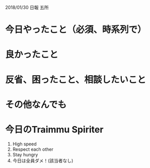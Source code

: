 2018/01/30 日報 五所

# 今日やったこと（必須、時系列で）

# 良かったこと

# 反省、困ったこと、相談したいこと

# その他なんでも

# 今日のTraimmu Spiriter

1. High speed
2. Respect each other
3. Stay hungry
4. 今日は全員ダメ！(該当者なし)
